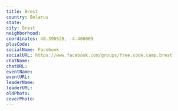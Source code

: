 ```yaml
---
title: Brest
country: Belarus
state: 
city: Brest
neighborhood: 
coordinates: 48.390528, -4.486009
plusCode:
socialName: Facebook
socialURL: https://www.facebook.com/groups/free.code.camp.brest
chatName:
chatURL:
eventName:
eventURL:
leaderName:
leaderURL:
oldPhoto: 
coverPhoto:
---
```

